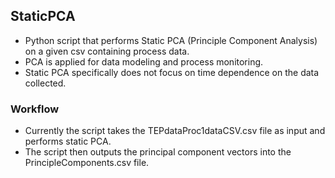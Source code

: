 ## StaticPCA

- Python script that performs Static PCA (Principle Component Analysis) on a given csv containing process data. 
- PCA is applied for data modeling and process monitoring. 
- Static PCA specifically does not focus on time dependence on the data collected.


### Workflow

- Currently the script takes the TEPdataProc1dataCSV.csv file as input and performs static PCA.
- The script then outputs the principal component vectors into the PrincipleComponents.csv file.